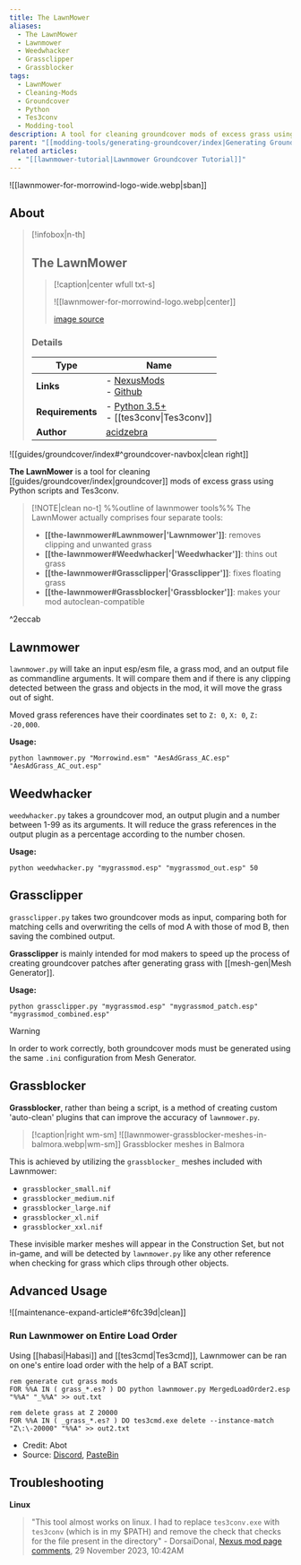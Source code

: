 ```yaml
---
title: The LawnMower
aliases:
  - The LawnMower
  - Lawnmower
  - Weedwhacker
  - Grassclipper
  - Grassblocker
tags:
  - LawnMower
  - Cleaning-Mods
  - Groundcover
  - Python
  - Tes3conv
  - Modding-tool
description: A tool for cleaning groundcover mods of excess grass using Python scripts and Tes3conv.
parent: "[[modding-tools/generating-groundcover/index|Generating Groundcover]]"
related articles:
  - "[[lawnmower-tutorial|Lawnmower Groundcover Tutorial]]"
---
```


![[lawnmower-for-morrowind-logo-wide.webp|sban]]

## About

> [!infobox|n-th]
> 
> ## The LawnMower
> 
> > [!caption|center wfull txt-s]
> > 
> > ![[lawnmower-for-morrowind-logo.webp|center]]
> > 
> > [image source](https://staticdelivery.nexusmods.com/mods/100/images/headers/53034_1686132090.jpg)
> 
> ### Details
> 
> | Type | Name |
> | --- | --- |
> | **Links** | - [NexusMods](https://www.nexusmods.com/morrowind/mods/53034)<br>- [Github](https://github.com/acidzebra/lawnmower) |
> | **Requirements** | - [Python 3.5+](https://www.python.org/downloads/)<br>- [[tes3conv\|Tes3conv]] |
> | **Author** | [acidzebra](https://www.nexusmods.com/morrowind/users/5210688) |

![[guides/groundcover/index#^groundcover-navbox|clean right]]

**The LawnMower** is a tool for cleaning [[guides/groundcover/index|groundcover]] mods of excess grass using Python scripts and Tes3conv.

> [!NOTE|clean no-t] %%outline of lawnmower tools%%
> The LawnMower actually comprises four separate tools:
> 
> - **[[the-lawnmower#Lawnmower|'Lawnmower']]**: removes clipping and unwanted grass
> - **[[the-lawnmower#Weedwhacker|'Weedwhacker']]**: thins out grass
> - **[[the-lawnmower#Grassclipper|'Grassclipper']]**: fixes floating grass
> - **[[the-lawnmower#Grassblocker|'Grassblocker']]**: makes your mod autoclean-compatible

^2eccab

## Lawnmower

`lawnmower.py` will take an input esp/esm file, a grass mod, and an output file as commandline arguments. It will compare them and if there is any clipping detected between the grass and objects in the mod, it will move the grass out of sight.

Moved grass references have their coordinates set to `Z: 0`, `X: 0`, `Z: -20,000`.

**Usage:**
```
python lawnmower.py "Morrowind.esm" "AesAdGrass_AC.esp" "AesAdGrass_AC_out.esp"
```

## Weedwhacker

`weedwhacker.py` takes a groundcover mod, an output plugin and a number between 1-99 as its arguments. It will reduce the grass references in the output plugin as a percentage according to the number chosen.

**Usage:**
```
python weedwhacker.py "mygrassmod.esp" "mygrassmod_out.esp" 50
```

## Grassclipper

`grassclipper.py` takes two groundcover mods as input, comparing both for matching cells and overwriting the cells of mod A with those of mod B, then saving the combined output. 

**Grassclipper** is mainly intended for mod makers to speed up the process of creating groundcover patches after generating grass with [[mesh-gen|Mesh Generator]].

**Usage:**
```
python grassclipper.py "mygrassmod.esp" "mygrassmod_patch.esp" "mygrassmod_combined.esp"
```

> [!Warning]
> In order to work correctly, both groundcover mods must be generated using the same `.ini` configuration from Mesh Generator.

## Grassblocker

**Grassblocker**, rather than being a script, is a method of creating custom 'auto-clean' plugins that can improve the accuracy of `lawnmower.py`.

> [!caption|right wm-sm]
> ![[lawnmower-grassblocker-meshes-in-balmora.webp|wm-sm]]
> Grassblocker meshes in Balmora

This is achieved by utilizing the `grassblocker_` meshes included with Lawnmower:

- `grassblocker_small.nif`
- `grassblocker_medium.nif`
- `grassblocker_large.nif`
- `grassblocker_xl.nif`
- `grassblocker_xxl.nif`

These invisible marker meshes will appear in the Construction Set, but not in-game, and will be detected by `lawnmower.py` like any other reference when checking for grass which clips through other objects.

## Advanced Usage

![[maintenance-expand-article#^6fc39d|clean]]

### Run Lawnmower on Entire Load Order

Using [[habasi|Habasi]] and [[tes3cmd|Tes3cmd]], Lawnmower can be ran on one's entire load order with the help of a BAT script.

```
rem generate cut grass mods
FOR %%A IN ( grass_*.es? ) DO python lawnmower.py MergedLoadOrder2.esp "%%A" "_%%A" >> out.txt
 
rem delete grass at Z 20000
FOR %%A IN ( _grass_*.es? ) DO tes3cmd.exe delete --instance-match "Z\:\-20000" "%%A" >> out2.txt
```

- Credit: Abot
- Source: [Discord](https://discord.com/channels/210394599246659585/976440577044402217/1281183682295627788), [PasteBin](https://pastebin.com/iLV8MkKz)

## Troubleshooting

**Linux**
> "This tool almost works on linux. I had to replace `tes3conv.exe` with `tes3conv` (which is in my $PATH) and remove the check that checks for the file present in the directory"
> \- DorsaiDonal, [Nexus mod page comments](https://www.nexusmods.com/morrowind/mods/53034?tab=posts), 29 November 2023, 10:42AM